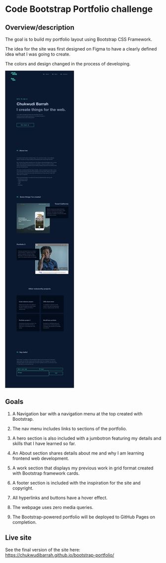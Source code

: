 # Code Bootstrap Portfolio challenge

## Overview/description

The goal is to build my portfolio layout using Bootstrap CSS Framework.

The idea for the site was first designed on Figma to have a clearly defined idea what I was going to create.

The colors and design changed in the process of developing.

![figma design](images/bootstrap-portfolio.png)

## Goals

1. A Navigation bar with a navigation menu at the top created with Bootstrap.

2. The nav menu includes links to sections of the portfolio.
  
3. A hero section is also included with a jumbotron featuring my details and skills that I have learned so far.

4. An About section shares details about me and why I am learning frontend web development.

5. A work section that displays my previous work in grid format created with Bootstrap framework cards.

6. A footer section is included with the inspiration for the site and copyright.

7. All hyperlinks and buttons have a hover effect.

8. The webpage uses zero media queries.

9. The Bootstrap-powered portfolio will be deployed to GitHub Pages on completion.

## Live site

See the final version of the site here: https://chukwudibarrah.github.io/bootstrap-portfolio/
